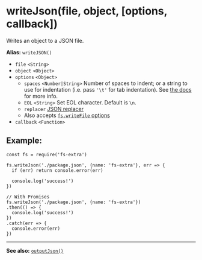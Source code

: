 writeJson(file, object, \[options, callback\])
==============================================

Writes an object to a JSON file.

**Alias:** `writeJSON()`

-   `file` `<String>`
-   `object` `<Object>`
-   `options` `<Object>`
    -   `spaces` `<Number|String>` Number of spaces to indent; or a string to use for indentation (i.e. pass `'\t'` for tab indentation). See [the docs](https://developer.mozilla.org/en-US/docs/Web/JavaScript/Reference/Global_Objects/JSON/stringify#The_space_argument) for more info.
    -   `EOL` `<String>` Set EOL character. Default is `\n`.
    -   `replacer` [JSON replacer](https://developer.mozilla.org/en-US/docs/Web/JavaScript/Reference/Global_Objects/JSON/stringify#The_replacer_parameter)
    -   Also accepts [`fs.writeFile` options](https://nodejs.org/api/fs.html#fs_fs_writefile_file_data_options_callback)
-   `callback` `<Function>`

Example:
--------

    const fs = require('fs-extra')

    fs.writeJson('./package.json', {name: 'fs-extra'}, err => {
      if (err) return console.error(err)

      console.log('success!')
    })

    // With Promises
    fs.writeJson('./package.json', {name: 'fs-extra'})
    .then(() => {
      console.log('success!')
    })
    .catch(err => {
      console.error(err)
    })

------------------------------------------------------------------------

**See also:** [`outputJson()`](outputJson.md)
